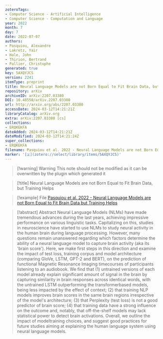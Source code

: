 ```yaml
---
zoteroTags:
- Computer Science - Artificial Intelligence
- Computer Science - Computation and Language
year: 2022
month: 7
day: 7
date: 2022-07-07
authors:
- Pasquiou, Alexandre
- Lakretz, Yair
- Hale, John
- Thirion, Bertrand
- Pallier, Christophe
generated: true
key: 5AXQYJCS
version: 2241
itemType: preprint
title: Neural Language Models are not Born Equal to Fit Brain Data, but Training Helps
repository: arXiv
archiveID: arXiv:2207.03380
DOI: 10.48550/arXiv.2207.03380
url: http://arxiv.org/abs/2207.03380
accessDate: 2024-03-12T14:21:21Z
libraryCatalog: arXiv.org
extra: arXiv:2207.03380 [cs]
collections:
- ERQKEKFA
dateAdded: 2024-03-12T14:21:21Z
dateModified: 2024-03-12T14:21:24Z
super_collections:
- ERQKEKFA
filename: Pasquiou et al. 2022 - Neural Language Models are not Born Equal to Fit Brain Data but Training Helps
marker: '[🇿](zotero://select/library/items/5AXQYJCS)'
---
```



 > 
 > \[!warning\] Warning
 > This note should not be modified as it can be overwritten by the plugin which generated it

 > 
 > \[!title\] Neural Language Models are not Born Equal to Fit Brain Data, but Training Helps

 > 
 > \[!example\] File
 > [Pasquiou et al. 2022 - Neural Language Models are not Born Equal to Fit Brain Data but Training Helps](Pasquiou%20et%20al.%202022%20-%20Neural%20Language%20Models%20are%20not%20Born%20Equal%20to%20Fit%20Brain%20Data%20but%20Training%20Helps.pdf)

 > 
 > \[!abstract\] Abstract
 > Neural Language Models (NLMs) have made tremendous advances during the last years, achieving impressive performance on various linguistic tasks. Capitalizing on this, studies in neuroscience have started to use NLMs to study neural activity in the human brain during language processing. However, many questions remain unanswered regarding which factors determine the ability of a neural language model to capture brain activity (aka its 'brain score'). Here, we make first steps in this direction and examine the impact of test loss, training corpus and model architecture (comparing GloVe, LSTM, GPT-2 and BERT), on the prediction of functional Magnetic Resonance Imaging timecourses of participants listening to an audiobook. We find that (1) untrained versions of each model already explain significant amount of signal in the brain by capturing similarity in brain responses across identical words, with the untrained LSTM outperforming the transformerbased models, being less impacted by the effect of context; (2) that training NLP models improves brain scores in the same brain regions irrespective of the model's architecture; (3) that Perplexity (test loss) is not a good predictor of brain score; (4) that training data have a strong influence on the outcome and, notably, that off-the-shelf models may lack statistical power to detect brain activations. Overall, we outline the impact of modeltraining choices, and suggest good practices for future studies aiming at explaining the human language system using neural language models.
